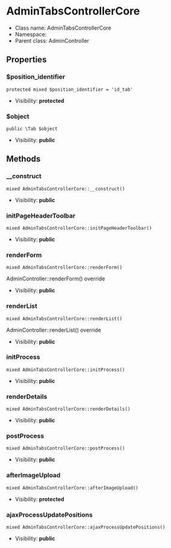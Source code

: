 AdminTabsControllerCore
===============






* Class name: AdminTabsControllerCore
* Namespace: 
* Parent class: AdminController





Properties
----------


### $position_identifier

    protected mixed $position_identifier = 'id_tab'





* Visibility: **protected**


### $object

    public \Tab $object





* Visibility: **public**


Methods
-------


### __construct

    mixed AdminTabsControllerCore::__construct()





* Visibility: **public**




### initPageHeaderToolbar

    mixed AdminTabsControllerCore::initPageHeaderToolbar()





* Visibility: **public**




### renderForm

    mixed AdminTabsControllerCore::renderForm()

AdminController::renderForm() override



* Visibility: **public**




### renderList

    mixed AdminTabsControllerCore::renderList()

AdminController::renderList() override



* Visibility: **public**




### initProcess

    mixed AdminTabsControllerCore::initProcess()





* Visibility: **public**




### renderDetails

    mixed AdminTabsControllerCore::renderDetails()





* Visibility: **public**




### postProcess

    mixed AdminTabsControllerCore::postProcess()





* Visibility: **public**




### afterImageUpload

    mixed AdminTabsControllerCore::afterImageUpload()





* Visibility: **protected**




### ajaxProcessUpdatePositions

    mixed AdminTabsControllerCore::ajaxProcessUpdatePositions()





* Visibility: **public**



